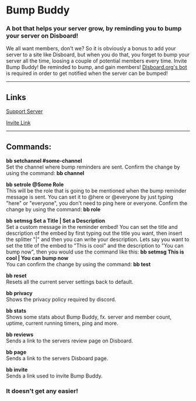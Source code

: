 # Bump Buddy
### A bot that helps your server grow, by reminding you to bump your server on Disboard!

We all want members, don't we? So it is obviously a bonus to add your server to a site like Disboard, but when you do that, you forget to bump your server all the time, loosing a couple of potential members every time. Invite Bump Buddy! Be reminded to bump, and gain members! [Disboard.org's bot](https://discord.com/oauth2/authorize?client_id=302050872383242240&scope=bot&permissions=19473) is required in order to get notified when the server can be bumped!  

---

## Links

[Support Server](https://discord.gg/RFMkhhx)

[Invite Link](https://discord.com/oauth2/authorize?client_id=765598792535244820&permissions=19520&scope=bot)

---

## Commands:  

**bb setchannel #some-channel**  
Set the channel where bump reminders are sent. Confirm the change by using the command: **bb channel**

**bb setrole @Some Role**  
This will be the role that is going to be mentioned when the bump reminder message is sent. You can set it to @here or @everyone by just typing "here" or "everyone", you don't need to ping here or everyone. Confirm the change by using the command: **bb role**

**bb setmsg Set a Title | Set a Description**  
Set a custom message in the reminder embed! You can set the title and description of the embed by first typing out the title you want, then insert the splitter "|" and then you can write your description. Lets say you want to set the title of the embed to "This is cool" and the description to "You can bump now", then you would use the command like this: **bb setmsg This is cool | You can bump now**  
You can confirm the change by using the command: **bb test**

**bb reset**  
Resets all the current server settings back to default.

**bb privacy**  
Shows the privacy policy required by discord.

**bb stats**  
Shows some stats about Bump Buddy, fx. server and member count, uptime, current running timers, ping and more.

**bb reviews**  
Sends a link to the servers review page on Disboard.

**bb page**  
Sends a link to the servers Disboard page.

**bb invite**  
Sends a link used to invite Bump Buddy.

### It doesn't get any easier!
